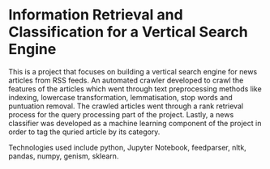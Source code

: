 # Information Retrieval and Classification for a Vertical Search Engine
This is a project that focuses on building a vertical search engine for news articles from RSS feeds. An automated crawler developed to crawl the features of the articles which went through text preprocessing methods like indexing, lowercase transformation, lemmatisation, stop words and puntuation removal.
The crawled articles went through a rank retrieval process for the query processing part of the project. 
Lastly, a news classifier was developed as a machine learning component of the project in order to tag the quried article by its category.

Technologies used include python, Jupyter Notebook, feedparser, nltk, pandas, numpy, genism, sklearn.
